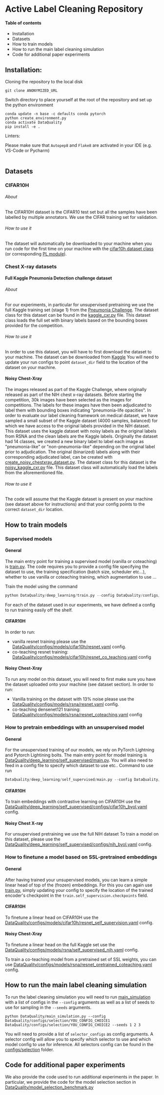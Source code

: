 # Active Label Cleaning Repository
 
#### Table of contents
* Installation
* Datasets
* How to train models
* How to run the main label cleaning simulation
* Code for additional paper experiments

## Installation:

Cloning the repository to the local disk
```
git clone ANONYMIZED_URL
```

Switch directory to place yourself at the root of the repository and set up the python environment
```
conda update -n base -c defaults conda pytorch
python create_environment.py
conda activate DataQuality
pip install -e .
```

Linters:

Please make sure that `Autopep8` and `Flake8` are activated in your IDE (e.g. VS-Code or Pycharm)<br />
<br />

## Datasets
### CIFAR10H
###### About
The CIFAR10H dataset is the CIFAR10 test set but all the samples have been labelled by multiple annotators.
We use the CIFAR training set for validation.
###### How to use it
The dataset will automatically be downloaded to your machine when you run code for the first time
on your machine with the [cifar10h dataset class](DataQuality/datasets/cifar10h.py) 
(or corresponding [PL module](DataQuality/deep_learning/self_supervised/cifar10h_datamodule.py)).

### Chest X-ray datasets
#### Full Kaggle Pneumonia Detection challenge dataset
###### About
For our experiments, in particular for unsupervised pretraining we use the full Kaggle training set (stage 1) from the
[Pneumonia Challenge](https://www.kaggle.com/c/rsna-pneumonia-detection-challenge). The dataset class for this dataset
can be found in the [kaggle_cxr.py](DataQuality/datasets/kaggle_cxr.py) file. This dataset class loads the full 
set with binary labels based on the bounding boxes provided for the competition.

###### How to use it 
In order to use this dataset, you will have to first download the dataset to your machine. 
The dataset can be downloaded from [Kaggle](https://www.kaggle.com/c/rsna-pneumonia-detection-challenge) You will need to update your run configs to point `dataset_dir` field
to the location of the dataset on your machine.

#### Noisy Chest-Xray
The images released as part of the Kaggle Challenge, where originally released as part of the NIH chest x-ray datasets. 
Before starting the competition, 30k images have been selected as the images for competitions. The labels for these images
have then been adjudicated to label them with bounding boxes indicating "pneumonia-life opacities". In order to evaluate 
our label cleaning framework on medical dataset, we have sampled a small subset of the Kaggle dataset (4000 samples, balanced) 
for which we have access to the original labels provided in the NIH dataset. This dataset uses the kaggle dataset with noisy labels
as the original labels from RSNA and the clean labels are the Kaggle labels. Originally the dataset had 14 classes, we 
created a new binary label to label each image as "pneumonia-like" or "non-pneumonia-like" depending on the original label
prior to adjudication. The original (binarized) labels along with their corresponding adjudicated label, can be created with [create_noisy_chestxray_dataset.py](DataQuality/datasets/create_noisy_chestxray_dataset.py). The dataset class for this dataset
is the [noisy_kaggle_cxr.py](DataQuality/datasets//noisy_kaggle_cxr.py) file. This dataset class will automatically load the labels
from the aforementioned file.

###### How to use it 
The code will assume that the Kaggle dataset is present on your machine (see dataset above for instructions) and that 
your config points to the correct `dataset_dir` location. 

## How to train models
### Supervised models
#### General
The main entry point for training a supervised model (vanilla or coteaching) is [train.py](DataQuality/deep_learning/train.py). 
The code requires you to provide a config file specifying the dataset to use, the training specification (batch size, scheduler etc...),
whether to use vanilla or coteaching training, which augmentation to use ...

Train the model using the command
```python
python DataQuality/deep_learning/train.py --config DataQuality/configs/models/YOUR_CONFIG_CHOICE
```

For each of the dataset used in our experiments, we have defined a config to run training easily off the shelf.

#### CIFAR10H
In order to run: 
* vanilla resnet training please use the [DataQuality/configs/models/cifar10h/resnet.yaml](DataQuality/configs/models/cifar10h/resnet.yaml) config.
* co-teaching resnet training:  [DataQuality/configs/models/cifar10h/resnet_co_teaching.yaml](DataQuality/configs/models/cifar10h/resnet_co_teaching.yaml) config
 
#### Noisy Chest-Xray
To run any model on this dataset, you will need to first make sure you have the dataset uploaded onto your machine (see dataset section).
In order to run:
* Vanilla training on the dataset with 13% noise please use the [DataQuality/configs/models/rsna/resnet.yaml](DataQuality/configs/models/rsna/resnet.yaml) config.
* co-teaching densenet121 training:  [DataQuality/configs/models/rsna/resnet_coteaching.yaml](DataQuality/configs/models/rsna/resnet_coteaching.yaml) config
 
### How to pretrain embeddings with an unsupervised model
#### General
For the unsupervised training of our models, we rely on PyTorch Lightning and Pytorch Lightining bolts. The main entry point
for model training is [DataQuality/deep_learning/self_supervised/main.py](DataQuality/deep_learning/self_supervised/main.py).
You will also need to feed in a config file to specify which dataset to use etc.. 
Command to use run 
```python
DataQuality/deep_learning/self_supervised/main.py --config DataQuality/deep_learning/self_supervised/configs/YOUR_CONFIG_CHOICE
```
#### CIFAR10H
To train embeddings with contrastive learning on CIFAR10H use the 
[DataQuality/deep_learning/self_supervised/configs/cifar10h_byol.yaml](DataQuality/deep_learning/self_supervised/configs/cifar10h_byol.yaml)
config. 

#### Noisy Chest X-ray 
For unsupervised pretraining we use the full NIH dataset 
To train a model on this dataset, please use the [DataQuality/deep_learning/self_supervised/configs/nih_byol.yaml](DataQuality/deep_learning/self_supervised/configs/nih_byol.yaml)
config.

### How to finetune a model based on SSL-pretrained embeddings
#### General
After having trained your unsupervised models, you can learn a simple linear head of top of the (frozen) embeddings. For
this you can again use [train.py](DataQuality/deep_learning/train.py), simply updating your config to specify 
the location of the trained encoder's checkpoint in the `train.self_supervision.checkpoints` field.
#### CIFAR10H
To finetune a linear head on CIFAR10H use the 
[DataQuality/configs/models/cifar10h/resnet_self_supervision.yaml](DataQuality/configs/models/cifar10h/resnet_self_supervision.yaml)
config. 

#### Noisy Chest-Xray
To finetune a linear head on the full Kaggle set use the [DataQuality/configs/models/rsna/self_supervised_nih.yaml](DataQuality/configs/models/rsna/self_supervised_nih.yaml)
config.

To train a co-teaching model from a pretrained set of SSL weights, you can use [DataQuality/configs/models/rsna/resnet_pretrained_coteaching.yaml](DataQuality/configs/models/rsna/resnet_pretrained_coteaching.yaml)
config.

## How to run the main label cleaning simulation
To run the label cleaning simulation you will need to run [main_simulation](DataQuality/main_simulation.py) with
a list of configs in the `--config` arguments as well as a list of seeds to use for sampling in the `--seeds` arguments.

```
python DataQuality/main_simulation.py --config DataQuality/configs/selection/YOU_CONFIG_CHOICE1 DataQuality/configs/selection/YOU_CONFIG_CHOICE2 --seeds 1 2 3
```
You will need to provide a list of `selector_configs` as config arguments. A selector config will allow you to specify which
selector to use and which model config to use for inference. All selectors config can be found in the 
[configs/selection](DataQuality/configs/selection) folder. 

## Code for additional paper experiments
We also provide the code used to run additional experiments in the paper. In particular, we provide the code for the model selection
section in  [DataQuality/model_selection_benchmark.py](DataQuality/model_selection_benchmark.py)
